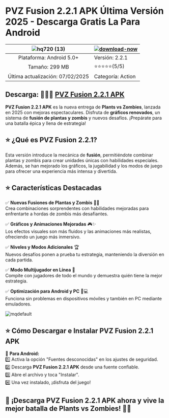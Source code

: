 # PVZ Fusion 2.2.1 APK Última Versión 2025 - Descarga Gratis La Para Android

|![hq720 (13)](https://github.com/user-attachments/assets/4a87e330-f0ba-45cb-b703-ed7a1bf51b42)| [![download-now](https://github.com/user-attachments/assets/22657e67-9d2d-46af-a41a-5d365d2ddc1f)](https://modhello.io/pvz-fusion.html)  |
|:-------------------------------------------------:|-----------------------|
| Plataforma: Android 5.0+         | Versión: 2.2.1    |
| Tamaño: 299 MB             |  ⭐️⭐️⭐️⭐️⭐️(5/5) |
| Última actualización: 07/02/2025 | Categoría: Action |

## Descarga: 🎉🎉🎉 [PVZ Fusion 2.2.1 APK](https://modhello.io/pvz-fusion.html)

**PVZ Fusion 2.2.1 APK** es la nueva entrega de **Plants vs Zombies**, lanzada en 2025 con mejoras espectaculares. Disfruta de **gráficos renovados**, un sistema de **fusión de plantas y zombis** y nuevos desafíos. ¡Prepárate para una batalla épica y llena de estrategia!  

## ⭐ **¿Qué es PVZ Fusion 2.2.1?**  
Esta versión introduce la mecánica de **fusión**, permitiéndote combinar plantas y zombis para crear unidades únicas con habilidades especiales. Además, se han mejorado los gráficos, la jugabilidad y los modos de juego para ofrecer una experiencia más intensa y divertida.  

## ⭐ **Características Destacadas**  

✅ **Nuevas Fusiones de Plantas y Zombis** 🌱💀  
Crea combinaciones sorprendentes con habilidades mejoradas para enfrentarte a hordas de zombis más desafiantes.  

✅ **Gráficos y Animaciones Mejoradas** 🎮✨  
Los efectos visuales son más fluidos y las animaciones más realistas, ofreciendo un juego más inmersivo.  

✅ **Niveles y Modos Adicionales** 🏆  
Nuevos desafíos ponen a prueba tu estrategia, manteniendo la diversión en cada partida.  

✅ **Modo Multijugador en Línea** 👥  
Compite con jugadores de todo el mundo y demuestra quién tiene la mejor estrategia.  

✅ **Optimización para Android y PC** 📱💻  
Funciona sin problemas en dispositivos móviles y también en PC mediante emuladores.  

![mqdefault](https://github.com/user-attachments/assets/291aa72b-fc3b-4e41-a3a4-7d8b282b05a3)

## ⭐ **Cómo Descargar e Instalar PVZ Fusion 2.2.1 APK**  

📌 **Para Android:**  
1️⃣ Activa la opción "Fuentes desconocidas" en los ajustes de seguridad.  
2️⃣ Descarga **PVZ Fusion 2.2.1 APK** desde una fuente confiable.  
3️⃣ Abre el archivo y toca "Instalar".  
4️⃣ Una vez instalado, ¡disfruta del juego!  

## 🚀 **¡Descarga PVZ Fusion 2.2.1 APK ahora y vive la mejor batalla de Plants vs Zombies!** 🌿🔥
